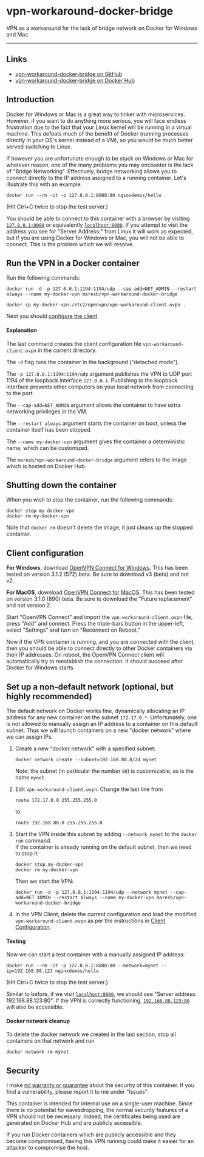 # vpn-workaround-docker-bridge
VPN as a workaround for the lack of bridge network on Docker for Windows and Mac

---

## Links

- [vpn-workaround-docker-bridge on GitHub](https://github.com/maresb/vpn-workaround-docker-bridge)
- [vpn-workaround-docker-bridge on Docker Hub](https://hub.docker.com/repository/docker/maresb/vpn-workaround-docker-bridge)

## Introduction

Docker for Windows or Mac is a great way to tinker with microservices. However, if you want to
do anything more serious, you will face endless frustration due to the fact that your Linux
kernel will be running in a virtual machine.  This defeats much of the benefit of Docker (running
processes directly in your OS's kernel instead of a VM), so you would be much better served
switching to Linux.

If however you are unfortunate enough to be stuck on Windows or Mac for whatever reason, one
of the many problems you may encounter is the lack of "Bridge Networking".  Effectively, bridge
networking allows you to connect directly to the IP address assigned to a running container.
Let's illustrate this with an example.

```
docker run --rm -it -p 127.0.0.1:8080:80 nginxdemos/hello
```
(Hit Ctrl+C twice to stop the test server.)

You should be able to connect to this container with a browser by visiting [`127.0.0.1:8080`](http://127.0.0.1:8080) or equivalently
[`localhost:8080`](http://localhost:8080).  If you attempt to visit the address you see for "Server Address:" 
from Linux it will work as expected, but if you are using Docker for Windows or Mac,
you will not be able to connect.  This is the problem which we will resolve.


## Run the VPN in a Docker container

Run the following commands:

```
docker run -d -p 127.0.0.1:1194:1194/udp --cap-add=NET_ADMIN --restart always --name my-docker-vpn maresb/vpn-workaround-docker-bridge

docker cp my-docker-vpn:/etc2/openvpn/vpn-workaround-client.ovpn .
```

Next you should [configure the client](#client-configuration)

#### Explanation

The last command creates the client configuration file `vpn-workaround-client.ovpn` in the current directory.

The `-d` flag runs the container in the background ("detached mode").

The `-p 127.0.0.1:1194:1194/udp` argument publishes the VPN to UDP port 1194 of the loopback interface `127.0.0.1`.  Publishing to the loopback interface prevents other computers on your local network from connecting to the port.

The `--cap-add=NET_ADMIN` argument allows the container to have extra networking privileges in the VM.

The `--restart always` argument starts the container on boot, unless the container itself has been stopped.

The `--name my-docker-vpn` argument gives the container a deterministic name, which can be customized.

The `maresb/vpn-workaround-docker-bridge` argument refers to the image which is hosted on Docker Hub.

## Shutting down the container

When you wish to stop the container, run the following commands:

```
docker stop my-docker-vpn
docker rm my-docker-vpn
```

Note that `docker rm` doesn't delete the image, it just cleans up the stopped container.

## Client configuration

**For Windows**, download [OpenVPN Connect for Windows](https://openvpn.net/client-connect-vpn-for-windows/).  This has been tested on version 3.1.2 (572) beta.  Be sure to download v3 (beta) and not v2.

**For MacOS**, download [OpenVPN Connect for MacOS](https://openvpn.net/vpn-server-resources/connecting-to-access-server-with-macos/#future-replacement-for-openvpn-connect-client).  This has been tested on version 3.1.0 (890) beta.  Be sure to download the "Future replacement" and not version 2.

Start "OpenVPN Connect" and import the `vpn-workaround-client.ovpn` file, press "Add" and connect.  Press the triple-bars button in the upper-left, select "Settings" and turn on "Reconnect on Reboot."  

Now if the VPN container is running, and you are connected with the client, then you should 
be able to connect directly to other Docker containers via their IP addresses.  On reboot,
the OpenVPN Connect client will automatically try to reestablish the connection.  It should
succeed after Docker for Windows starts.


## Set up a non-default network (optional, but highly recommended)

The default network on Docker works fine, dynamically allocating an IP address for any new
container on the subnet `172.17.0.*`.  Unfortunately, one is not allowed to manually assign an
IP address to a container on this default subnet.  Thus we will launch containers on a new
"docker network" where we can assign IPs.

1. Create a new "docker network" with a specified subnet:
    ```
    docker network create --subnet=192.168.88.0/24 mynet
    ```
    Note: the subnet (in particular the number `88`) is customizable, as is the name `mynet`.

2. Edit `vpn-workaround-client.ovpn`.  Change the last line from
    ```
    route 172.17.0.0 255.255.255.0
    ```
    to 
    ```
    route 192.168.88.0 255.255.255.0
    ```

3. Start the VPN inside this subnet by adding `--network mynet` to the `docker run` command.  
If the container is already running on the default subnet, then we need to stop it:
    ```
    docker stop my-docker-vpn
    docker rm my-docker-vpn
    ```
    Then we start the VPN:
    ```
    docker run -d -p 127.0.0.1:1194:1194/udp --network mynet --cap-add=NET_ADMIN --restart always --name my-docker-vpn maresb/vpn-workaround-docker-bridge
    ```

4. In the VPN Client, delete the current configuration and load the modified `vpn-workaround-client.ovpn` as per the instructions in [Client Configuration](#client-configuration).

#### Testing

Now we can start a test container with a manually assigned IP address:
```
docker run --rm -it -p 127.0.0.1:8080:80 --network=mynet --ip=192.168.88.123 nginxdemos/hello
```
(Hit Ctrl+C twice to stop the test server.)

Similar to before, if we visit [`localhost:8080`](http://localhost:8080), we should see "Server address: 192.168.88.123:80".
If the VPN is correctly functioning, [`192.168.88.123:80`](http://192.168.88.123:80) will also be 
accessible.

#### Docker network cleanup

To delete the docker network we created in the last section, stop all containers on that network and run

```
docker network rm mynet
```

## Security

I make [no warranty or guarantee](LICENSE) about the security of this container.  If you find a
vulnerability, please report it to me under "Issues".

This container is intended for internal use on a single-user machine.  Since there is no potential
for eavesdropping, the normal security features of a VPN should not be necessary.  Indeed, the certificates 
being used are generated on Docker Hub and are publicly accessible.

If you run Docker containers which are publicly accessible and they become compromised, having this VPN running
could make it easier for an attacker to compromise the host.
